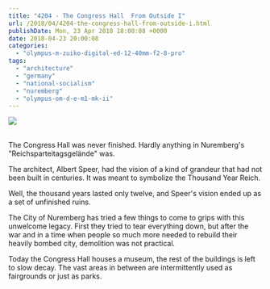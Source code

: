```yaml
---
title: "4204 - The Congress Hall  From Outside I"
url: /2018/04/4204-the-congress-hall-from-outside-i.html
publishDate: Mon, 23 Apr 2018 18:00:08 +0000
date: 2018-04-23 20:00:08
categories: 
  - "olympus-m-zuiko-digital-ed-12-40mm-f2-8-pro"
tags: 
  - "architecture"
  - "germany"
  - "national-socialism"
  - "nuremberg"
  - "olympus-om-d-e-m1-mk-ii"
---
```

<div class="container">
<div class="center"><a target="_blank" href="https://d25zfm9zpd7gm5.cloudfront.net/1200x1200/2017/20170619_114523_lr.jpg"><img class="webfeedsFeaturedVisual" src="https://d25zfm9zpd7gm5.cloudfront.net/0600x0600/2017/20170619_114523_lr.jpg" /></a></div>
</div>
<br />

The Congress Hall was never finished. Hardly anything in Nuremberg's "Reichsparteitagsgelände" was.

<a target="_blank" href="https://d25zfm9zpd7gm5.cloudfront.net/1200x1200/2017/20170619_114231_lr.jpg"><img style="margin: 0pt 0px 0pt 10px; float: right;" src="https://d25zfm9zpd7gm5.cloudfront.net/0150x0150/2017/20170619_114231_lr.jpg" alt="" border="0" /></a> The architect, Albert Speer, had the vision of a kind of grandeur that had not been built in centuries. It was meant to symbolize the Thousand Year Reich.

<a target="_blank" href="https://d25zfm9zpd7gm5.cloudfront.net/1200x1200/2017/20170619_114101_lr.jpg"><img style="margin: 0pt 10px 0pt 0px; float: left;" src="https://d25zfm9zpd7gm5.cloudfront.net/0150x0150/2017/20170619_114101_lr.jpg" alt="" border="0" /></a> Well, the thousand years lasted only twelve, and Speer's vision ended up as a set of unfinished ruins. 

The City of Nuremberg has tried a few things to come to grips with this unwelcome legacy. First they tried to tear everything down, but after the war and in a time when people so much more needed to rebuild their heavily bombed city, demolition was not practical. 

Today the Congress Hall houses a museum, the rest of the buildings is left to slow decay. The vast areas in between are intermittently used as fairgrounds or just as parks.
